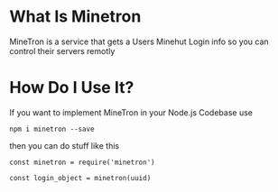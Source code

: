 # What Is Minetron

MineTron is a service that gets a Users Minehut Login info so you can control their servers remotly

# How Do I Use It?

If you want to implement MineTron in your Node.js Codebase use

`npm i minetron --save`

then you can do stuff like this

```
const minetron = require('minetron')

const login_object = minetron(uuid)
```
